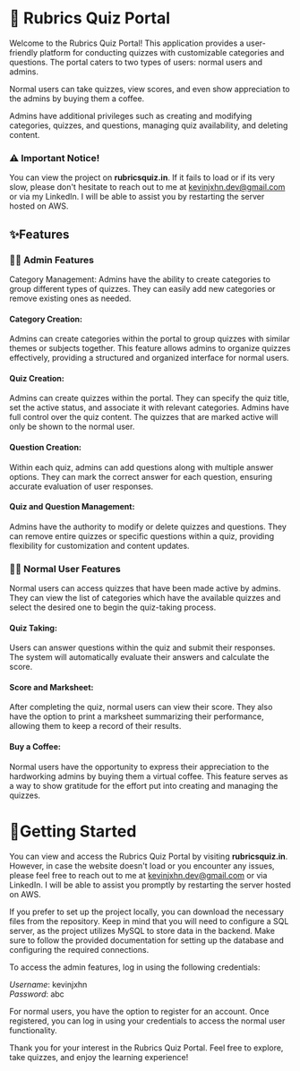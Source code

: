 
# 🎉 Rubrics Quiz Portal 

Welcome to the Rubrics Quiz Portal! This application provides a user-friendly platform for conducting quizzes with customizable categories and questions. The portal caters to two types of users: normal users and admins. 

Normal users can take quizzes, view scores, and even show appreciation to the admins by buying them a coffee. 

Admins have additional privileges such as creating and modifying categories, quizzes, and questions, managing quiz availability, and deleting content.

### ⚠️ Important Notice! 
You can view the project on __rubricsquiz.in__. If it fails to load or if its very slow, please don't hesitate to reach out to me at kevinjxhn.dev@gmail.com or via my LinkedIn. I will be able to assist you by restarting the server hosted on AWS.

## ✨Features

### 👨‍🏫 Admin Features
Category Management: Admins have the ability to create categories to group different types of quizzes. They can easily add new categories or remove existing ones as needed.

#### Category Creation:
Admins can create categories within the portal to group quizzes with similar themes or subjects together. This feature allows admins to organize quizzes effectively, providing a structured and organized interface for normal users.

#### Quiz Creation: 
Admins can create quizzes within the portal. They can specify the quiz title, set the active status, and associate it with relevant categories. Admins have full control over the quiz content. The quizzes that are marked active will only be shown to the normal user.

#### Question Creation: 
Within each quiz, admins can add questions along with multiple answer options. They can mark the correct answer for each question, ensuring accurate evaluation of user responses.

#### Quiz and Question Management: 
Admins have the authority to modify or delete quizzes and questions. They can remove entire quizzes or specific questions within a quiz, providing flexibility for customization and content updates. 



### 🙋‍♂️ Normal User Features
Normal users can access quizzes that have been made active by admins. They can view the list of categories which have the available quizzes and select the desired one to begin the quiz-taking process.

#### Quiz Taking: 
Users can answer questions within the quiz and submit their responses. The system will automatically evaluate their answers and calculate the score.

#### Score and Marksheet: 
After completing the quiz, normal users can view their score. They also have the option to print a marksheet summarizing their performance, allowing them to keep a record of their results.

#### Buy a Coffee: 
Normal users have the opportunity to express their appreciation to the hardworking admins by buying them a virtual coffee. This feature serves as a way to show gratitude for the effort put into creating and managing the quizzes.


# 🚨Getting Started
You can view and access the Rubrics Quiz Portal by visiting __rubricsquiz.in__. However, in case the website doesn't load or you encounter any issues, please feel free to reach out to me at kevinjxhn.dev@gmail.com or via LinkedIn. I will be able to assist you promptly by restarting the server hosted on AWS.

If you prefer to set up the project locally, you can download the necessary files from the repository. Keep in mind that you will need to configure a SQL server, as the project utilizes MySQL to store data in the backend. Make sure to follow the provided documentation for setting up the database and configuring the required connections.

To access the admin features, log in using the following credentials:

 _Username_: kevinjxhn \
 _Password_: abc


For normal users, you have the option to register for an account. Once registered, you can log in using your credentials to access the normal user functionality.

Thank you for your interest in the Rubrics Quiz Portal. Feel free to explore, take quizzes, and enjoy the learning experience!

